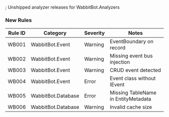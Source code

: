 ; Unshipped analyzer releases for WabbitBot.Analyzers

### New Rules
Rule ID | Category           | Severity | Notes
--------|--------------------|----------|------------------------------------
WB001   | WabbitBot.Event    | Warning  | EventBoundary on record
WB002   | WabbitBot.Event    | Warning  | Missing event bus injection
WB003   | WabbitBot.Event    | Warning  | CRUD event detected
WB004   | WabbitBot.Event    | Error    | Event class without IEvent
WB005   | WabbitBot.Database | Error    | Missing TableName in EntityMetadata
WB006   | WabbitBot.Database | Warning  | Invalid cache size


